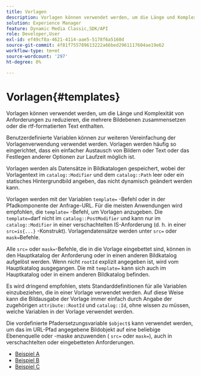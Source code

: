 ```yaml
---
title: Vorlagen
description: Vorlagen können verwendet werden, um die Länge und Komplexität von Anforderungen zu reduzieren, die mehrere Bildebenen zusammensetzen oder die rtf-formatierten Text enthalten.
solution: Experience Manager
feature: Dynamic Media Classic,SDK/API
role: Developer,User
exl-id: ef49cf8a-4621-4114-aae5-5178f6a5160d
source-git-commit: 4f81f755789613222a66bed2961117604ae19e62
workflow-type: tm+mt
source-wordcount: '297'
ht-degree: 0%

---
```


# Vorlagen{#templates}

Vorlagen können verwendet werden, um die Länge und Komplexität von Anforderungen zu reduzieren, die mehrere Bildebenen zusammensetzen oder die rtf-formatierten Text enthalten.

Benutzerdefinierte Variablen können zur weiteren Vereinfachung der Vorlagenverwendung verwendet werden. Vorlagen werden häufig so eingerichtet, dass ein einfacher Austausch von Bildern oder Text oder das Festlegen anderer Optionen zur Laufzeit möglich ist.

Vorlagen werden als Datensätze in Bildkatalogen gespeichert, wobei der Vorlagentext im `catalog::Modifier` und dem `catalog::Path` leer oder ein statisches Hintergrundbild angeben, das nicht dynamisch geändert werden kann.

Vorlagen werden mit der Variablen `template=` -Befehl oder in der Pfadkomponente der Anfrage-URL. Für die meisten Anwendungen wird empfohlen, die `template=` -Befehl, um Vorlagen anzugeben. Die `template=`darf nicht im `catalog::PostModifier` und kann nur im `catalog::Modifier` in einer verschachtelten IS-Anforderung (d. h. in einer `src=is{...}` -Konstrukt). Vorlagendatensätze werden unter `src=` oder `mask=`Befehle.

Alle `src=` oder `mask=`-Befehle, die in die Vorlage eingebettet sind, können in den Hauptkatalog der Anforderung oder in einen anderen Bildkatalog aufgelöst werden. Wenn nicht `rootId` explizit angegeben ist, wird vom Hauptkatalog ausgegangen. Die mit `template=` kann sich auch im Hauptkatalog oder in einem anderen Bildkatalog befinden.

Es wird dringend empfohlen, stets Standarddefinitionen für alle Variablen einzubeziehen, die in einer Vorlage verwendet werden. Auf diese Weise kann die Bildausgabe der Vorlage immer einfach durch Angabe der zugehörigen `attribute::RootId` und `catalog::Id`, ohne wissen zu müssen, welche Variablen in der Vorlage verwendet werden.

Die vordefinierte Pfadersetzungsvariable `$object$` kann verwendet werden, um das im URL-Pfad angegebene Bildobjekt auf eine beliebige Ebenenquelle oder -maske anzuwenden ( `src=` oder `mask=`), auch in verschachtelten oder eingebetteten Anforderungen.

* [Beispiel A](r-example-a.md)
* [Beispiel B](r-example-b.md)
* [Beispiel C](r-example-c.md)
